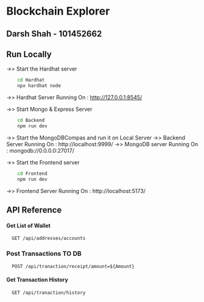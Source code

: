 # Blockchain Explorer

## Darsh Shah - 101452662

## Run Locally

->> Start the Hardhat server

```bash
    cd Hardhat
    npx hardhat node
```

->> Hardhat Server Running On : http://127.0.0.1:8545/

->> Start Mongo & Express Server

```bash
    cd Backend
    npm run dev
```

->> Start the MongoDBCompas and run it on Local Server
->> Backend Server Running On : http://localhost:9999/
->> MongoDB server Running On : mongodb://0.0.0.0:27017/

->> Start the Frontend server

```bash
    cd Frontend
    npm run dev
```

->> Frontend Server Running On : http://localhost:5173/

## API Reference

#### Get List of Wallet

```http
  GET /api/addresses/accounts
```

### Post Transactions TO DB

```http
  POST /api/tranaction/receipt/amount=${Amount}
```

#### Get Transaction History

```http
  GET /api/tranaction/history
```

